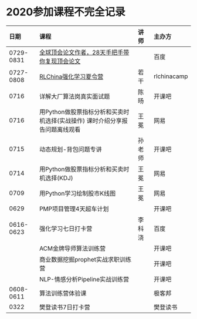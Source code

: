 # 2020参加课程不完全记录



| 日期 | 课程 | 讲师 | 主办方 |
| :--- | :--- | :--- | :--- |
| 0729-0831 | [全球顶会论文作者，28天手把手带你复现顶会论文](https://mp.weixin.qq.com/s/zadqRKsXCtqe1Ee81nVgGQ) |  | 百度 |
| 0727-0808 | [RLChina强化学习夏令营](https://rlchina.org/) | 若干 | rlchinacamp |
| 0716 | 详解大厂算法岗真实面试题 | 陈旸 | 开课吧 |
| 0716 | 用Python做股票指标分析和买卖时机选择\(实战操作\) 课时介绍分享报告问题离线观看 | 王冕  | 网易 |
| 0715 | 动态规划-背包问题专讲 | 孙老师 | 开课吧 |
| 0714 | 用Python做股票指标分析和买卖时机选择\(KDJ\) | 王冕 | 网易 |
| 0709 | 用Python学习绘制股市K线图 | 王冕 | 网易 |
| 0629 | PMP项目管理4天超车计划 |  | 开课吧 |
| 0616-0623 | 强化学习七日打卡营 | 李科浇 | 百度 |
|  | ACM金牌导师算法训练营 |  | 开课吧 |
|  | 商业数据挖掘prophet实战求职训练营 |  | 开课吧 |
|  | NLP-情感分析Pipeline实战训练营 |  | 开课吧 |
| 0608-0611 | 算法训练营体验课 |  | 极客邦 |
| 0322 | 樊登读书7日打卡营 |  | 樊登读书 |




